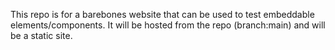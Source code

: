 This repo is for a barebones website that can be used to test embeddable elements/components. It will be hosted from the repo (branch:main) and will be a static site. 